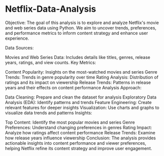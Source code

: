 # Netflix-Data-Analysis

Objective:
The goal of this analysis is to explore and analyze Netflix's movie and web series data using Python. We aim to uncover trends, preferences, and performance metrics to inform content strategy and enhance user experience.

Data Sources:

Movies and Web Series Data: Includes details like titles, genres, release years, ratings, and view counts.
Key Metrics:

Content Popularity: Insights on the most-watched movies and series
Genre Trends: Trends in genre popularity over time
Rating Analysis: Distribution of ratings and its impact on viewership
Release Trends: Patterns in release years and their effects on content performance
Analysis Approach:

Data Cleaning: Prepare and clean the dataset for analysis
Exploratory Data Analysis (EDA): Identify patterns and trends
Feature Engineering: Create relevant features for deeper insights
Visualization: Use charts and graphs to visualize data trends and patterns
Insights:

Top Content: Identify the most popular movies and series
Genre Preferences: Understand changing preferences in genres
Rating Impact: Analyze how ratings affect content performance
Release Trends: Examine how release years influence viewership
Conclusion:
The analysis provides actionable insights into content performance and viewer preferences, helping Netflix refine its content strategy and improve user engagement.
